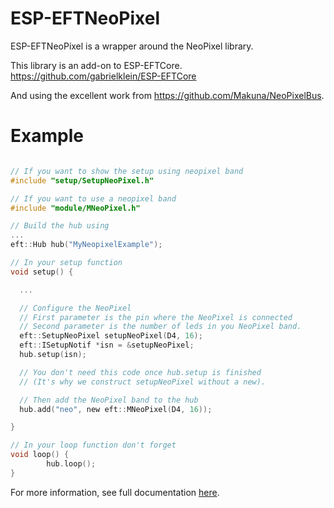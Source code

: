 # ESP-EFTNeoPixel

ESP-EFTNeoPixel is a wrapper around the NeoPixel library.

This library is an add-on to ESP-EFTCore.
https://github.com/gabrielklein/ESP-EFTCore

And using the excellent work from https://github.com/Makuna/NeoPixelBus.


# Example

```c

// If you want to show the setup using neopixel band
#include "setup/SetupNeoPixel.h"

// If you want to use a neopixel band
#include "module/MNeoPixel.h"

// Build the hub using
...
eft::Hub hub("MyNeopixelExample");

// In your setup function
void setup() {

  ...

  // Configure the NeoPixel
  // First parameter is the pin where the NeoPixel is connected
  // Second parameter is the number of leds in you NeoPixel band.
  eft::SetupNeoPixel setupNeoPixel(D4, 16);
  eft::ISetupNotif *isn = &setupNeoPixel;
  hub.setup(isn);

  // You don't need this code once hub.setup is finished
  // (It's why we construct setupNeoPixel without a new).

  // Then add the NeoPixel band to the hub
  hub.add("neo", new eft::MNeoPixel(D4, 16));

}

// In your loop function don't forget
void loop() {
        hub.loop();
}
```

For more information, see full documentation [here](doc/MNeoPixel.md).
